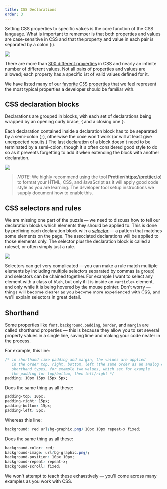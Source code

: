 ```yaml
---
title: CSS Declarations
order: 3
---
```


Setting CSS properties to specific values is the core function of the CSS
language. What is important to remember is that both properties and values are
case-sensitive in CSS and that the property and value in each pair is separated
by a colon (:).

![](https://mdn.mozillademos.org/files/3665/css%20syntax%20-%20declaration.png)

There are more than
[300 different properties](https://developer.mozilla.org/en-US/docs/Web/CSS/Reference)
in CSS and nearly an infinite number of different values. Not all pairs of
properties and values are allowed; each property has a specific list of valid
values defined for it.

We have listed many of our
[favorite CSS properties](/handbook/curriculum/fundamentals/modules/html-css/lessons/intro-to-css/resources/css-properties-we-like)
that we feel represent the most typical properties a developer should be
familiar with.

## CSS declaration blocks

Declarations are grouped in blocks, with each set of declarations being wrapped
by an opening curly brace, `{` and a closing one `}`.

Each declaration contained inside a declaration block has to be separated by a
semi-colon (`;`), otherwise the code won't work (or will at least give
unexpected results.) The last declaration of a block doesn't need to be
terminated by a semi-colon, though it is often considered good style to do so as
it prevents forgetting to add it when extending the block with another
declaration.

![](https://mdn.mozillademos.org/files/3667/css%20syntax%20-%20declarations%20block.png)

> _NOTE_: We highly recommend using the tool **Prettier**(https://prettier.io)
> to format your HTML, CSS, and JavaScript as it will apply good code style as
> you are learning. The developer tool setup instructions we supply document how
> to enable this.

## CSS selectors and rules

We are missing one part of the puzzle — we need to discuss how to tell our
declaration blocks which elements they should be applied to. This is done by
prefixing each declaration block with a
[_selector_](https://developer.mozilla.org/en-US/docs/Web/CSS/CSS_Selectors) — a
pattern that matches some elements on the page. The associated declarations will
be applied to those elements only. The selector plus the declaration block is
called a ruleset, or often simply just a rule.

![](https://mdn.mozillademos.org/files/3668/css%20syntax%20-%20ruleset.png)

Selectors can get very complicated — you can make a rule match multiple elements
by including multiple selectors separated by commas (a group) and selectors can
be chained together. For example I want to select any element with a class of
`blah`, but only if it is inside an `<article>` element, and only while it is
being hovered by the mouse pointer. Don't worry — things will become clearer as
you become more experienced with CSS, and we'll explain selectors in great
detail.

## Shorthand

Some properties like `font`, `background`, `padding`, `border`, and `margin` are
called shorthand properties — this is because they allow you to set several
property values in a single line, saving time and making your code neater in the
process.

For example, this line:

```css
/* in shorthand like padding and margin, the values are applied
   in the order top, right, bottom, left (the same order as an analog clock, clock-wise). There are also other 
   shorthand types, for example two values, which set for example
   the padding for top/bottom, then left/right */
padding: 10px 15px 15px 5px;
```

Does the same thing as all these:

```css
padding-top: 10px;
padding-right: 15px;
padding-bottom: 15px;
padding-left: 5px;
```

Whereas this line:

```css
background: red url(bg-graphic.png) 10px 10px repeat-x fixed;
```

Does the same thing as all these:

```css
background-color: red;
background-image: url(bg-graphic.png);
background-position: 10px 10px;
background-repeat: repeat-x;
background-scroll: fixed;
```

We won't attempt to teach these exhaustively — you'll come across many examples
as you work with CSS.
